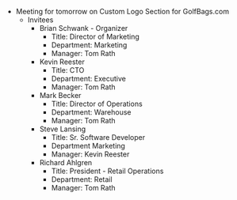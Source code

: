 - Meeting for tomorrow on Custom Logo Section for GolfBags.com
	- Invitees
		- Brian Schwank - Organizer
			- Title: Director of Marketing
			- Department: Marketing
			- Manager: Tom Rath
		- Kevin Reester
			- Title: CTO
			- Department: Executive
			- Manager: Tom Rath
		- Mark Becker
			- Title: Director of Operations
			- Department: Warehouse
			- Manager: Tom Rath
		- Steve Lansing
			- Title: Sr. Software Developer
			- Department Marketing
			- Manager: Kevin Reester
		- Richard Ahlgren
			- Title: President - Retail Operations
			- Department: Retail
			- Manager: Tom Rath